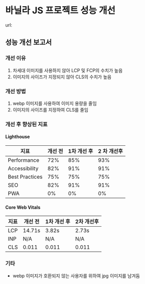# 바닐라 JS 프로젝트 성능 개선
url: 
## 성능 개선 보고서
### 개선 이유
1. 차세대 이미지를 사용하지 않아 LCP 및 FCP의 수치가 높음
2. 이미지의 사이즈가 지정되지 않아 CLS의 수치가 높음
### 개선 방법
1. webp 이미지를 사용하여 이미지 용량을 줄임
2. 이미지의 사이즈를 지정하여 CLS를 줄임
### 개선 후 향상된 지표
#### Lighthouse
| 지표           | 개선 전 | 1차 개선 후 | 2 차 개선후 |
|----------------|------|---------|--------|
| Performance    | 72%  | 85%     | 93%    |
| Accessibility  | 82%  | 91%     | 91%    |
| Best Practices | 75%  | 75%     |75%     |
| SEO            | 82%  | 91%     | 91%    |
| PWA            | 0%   | 0%      | 0%     |

#### Core Web Vitals
| 지표  | 개선 전   | 1차 개선 후 | 2차 개선후 |
|-----|--------|---------|--------|
| LCP | 14.71s | 3.82s   | 2.73s  |
| INP | N/A    | N/A     | N/A    |
| CLS | 0.011  | 0.011   | 0.011  |
### 기타
- webp 이미지가 호환되지 않는 사용자를 위하여 jpg 이미지를 남겨둠